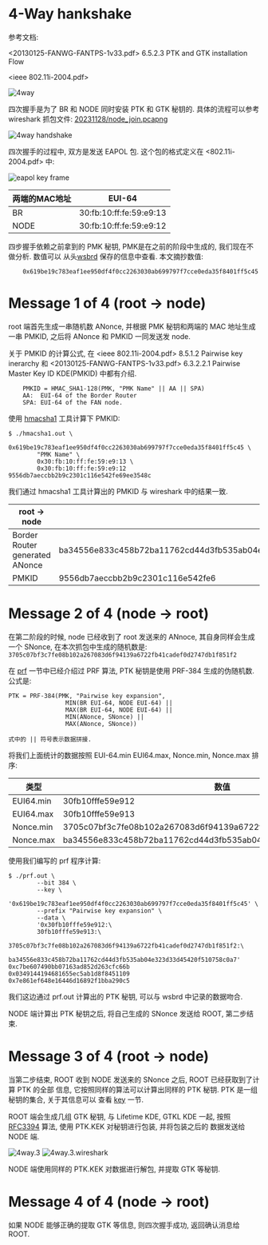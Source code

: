 4-Way hankshake
===============

参考文档:

<20130125-FANWG-FANTPS-1v33.pdf> 6.5.2.3 PTK and GTK installation Flow

<ieee 802.11i-2004.pdf>

![4way](./pic/4way_handshake/4way.png)

四次握手是为了 BR 和 NODE 同时安装 PTK 和 GTK 秘钥的. 具体的流程可以参考 wireshark
抓包文件: [20231128/node_join.pcapng](./20231128/node_join.pcapng)

![4way handshake](./pic/4way_handshake/4way-wireshark.png)

四次握手的过程中, 双方是发送 EAPOL 包. 这个包的格式定义在 <802.11i-2004.pdf> 中:

![eapol key frame](./pic/4way_handshake/eapol_key_frame.png)

| 两端的MAC地址 | EUI-64                  |
| ------------- | ----------------------- |
| BR            | 30:fb:10:ff:fe:59:e9:13 |
| NODE          | 30:fb:10:ff:fe:59:e9:12 |

四步握手依赖之前拿到的 PMK 秘钥, PMK是在之前的阶段中生成的, 我们现在不做分析. 数值可以
从头[wsbrd](../wireshark/20231128/README.md) 保存的信息中查看. 本文摘抄数值:

        0x619be19c783eaf1ee950df4f0cc2263030ab699797f7cce0eda35f8401ff5c45

# Message 1 of 4 (root -> node)

root 端首先生成一串随机数 ANonce, 并根据 PMK 秘钥和两端的 MAC 地址生成一串 PMKID,
之后将 ANonce 和 PMKID 一同发送发 node.

关于 PMKID 的计算公式, 在 <ieee 802.11i-2004.pdf> 8.5.1.2 Pairwise key inerarchy
和 <20130125-FANWG-FANTPS-1v33.pdf> 6.3.2.2.1 Pairwise Master Key ID KDE(PMKID)
中都有介绍.

        PMKID = HMAC_SHA1-128(PMK, "PMK Name" || AA || SPA)
        AA:  EUI-64 of the Border Router
        SPA: EUI-64 of the FAN node.

使用 [hmacsha1](../hmac/hmacsha1.c) 工具计算下 PMKID:

```console
$ ./hmacsha1.out \
        0x619be19c783eaf1ee950df4f0cc2263030ab699797f7cce0eda35f8401ff5c45 \
        "PMK Name" \
        0x30:fb:10:ff:fe:59:e9:13 \
        0x30:fb:10:ff:fe:59:e9:12
9556db7aeccbb2b9c2301c116e542fe69ee3548c
```

我们通过 hmacsha1 工具计算出的 PMKID 与 wireshark 中的结果一致.

| root -> node                   |                                                              |
| ------------------------------ | ------------------------------------------------------------ |
| Border Router generated ANonce | ba34556e833c458b72ba11762cd44d3fb535ab04e323d33d45420f510758c0a7 |
| PMKID                          | 9556db7aeccbb2b9c2301c116e542fe6                             |

# Message 2 of 4 (node -> root)

在第二阶段的时候, node 已经收到了 root 发送来的 ANnoce, 其自身同样会生成一个 SNonce,
在本次抓包中生成的随机数是:
`3705c07bf3c7fe08b102a267083d6f94139a6722fb41cadef0d2747db1f851f2`

在 [prf](../ieee80211i_prf/README.md) 一节中已经介绍过 PRF 算法, PTK 秘钥是使用
PRF-384 生成的伪随机数. 公式是:

```
PTK = PRF-384(PMK, "Pairwise key expansion",
                MIN(BR EUI-64, NODE EUI-64) ||
                MAX(BR EUI-64, NODE EUI-64) ||
                MIN(ANonce, SNonce) ||
                MAX(ANonce, SNonce))

式中的 || 符号表示数据拼接.
```

将我们上面统计的数据按照 EUI-64.min EUI64.max, Nonce.min, Nonce.max 排序:

| 类型      | 数值                                                         |
| --------- | ------------------------------------------------------------ |
| EUI64.min | 30fb10fffe59e912                                             |
| EUI64.max | 30fb10fffe59e913                                             |
| Nonce.min | 3705c07bf3c7fe08b102a267083d6f94139a6722fb41cadef0d2747db1f851f2 |
| Nonce.max | ba34556e833c458b72ba11762cd44d3fb535ab04e323d33d45420f510758c0a7 |

使用我们编写的 prf 程序计算:

```console
$ ./prf.out \
        --bit 384 \
        --key \
        '0x619be19c783eaf1ee950df4f0cc2263030ab699797f7cce0eda35f8401ff5c45' \
        --prefix "Pairwise key expansion" \
        --data \
        '0x30fb10fffe59e912:\
        30fb10fffe59e913:\
        3705c07bf3c7fe08b102a267083d6f94139a6722fb41cadef0d2747db1f851f2:\
        ba34556e833c458b72ba11762cd44d3fb535ab04e323d33d45420f510758c0a7'
0xc7be607490bb07163ad852d263cfc66b
0x0349144194681655ec5ab1d8f8451109
0x7e861ef648e16446d16892f1bba290c5
```

我们这边通过 prf.out 计算出的 PTK 秘钥, 可以与 wsbrd 中记录的数据吻合.

NODE 端计算出 PTK 秘钥之后, 将自己生成的 SNonce 发送给 ROOT, 第二步结束.

# Message 3 of 4 (root -> node)

当第二步结束, ROOT 收到 NODE 发送来的 SNonce 之后, ROOT 已经获取到了计算 PTK 的全部
信息, 它按照同样的算法可以计算出同样的 PTK 秘钥. PTK 是一组秘钥的集合, 关于其信息可以
查看 [key](../key/README.md) 一节.

ROOT 端会生成几组 GTK 秘钥, 与 Lifetime KDE, GTKL KDE 一起, 按照
[RFC3394](../rfc3394/README.md) 算法, 使用 PTK.KEK 对秘钥进行包装, 并将包装之后的
数据发送给 NODE 端.

![4way.3](./pic/4way_handshake/4way.3.png)
![4way.3.wireshark](./pic/4way_handshake/4way.3.wireshark.png)

NODE 端使用同样的 PTK.KEK 对数据进行解包, 并提取 GTK 等秘钥.

# Message 4 of 4 (node -> root)

如果 NODE 能够正确的提取 GTK 等信息, 则四次握手成功, 返回确认消息给 ROOT.
